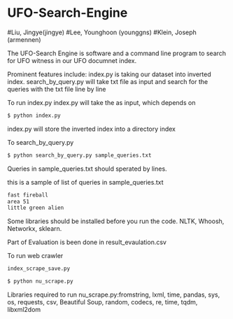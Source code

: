 # UFO-Search-Engine

#Liu, Jingye(jingye)
#Lee, Younghoon (younggns)
#Klein, Joseph (armennen)

The UFO-Search Engine is software and a command line program to search for UFO witness in our UFO documnet index.

Prominent features include:
index.py is taking our dataset into inverted index.
search_by_query.py will take txt file as input and search for the queries with the txt file line by line


To run index.py
index.py will take the as input, which depends on 

``` sh
$ python index.py
```
index.py will store the inverted index into a directory index

To search_by_query.py

``` sh
$ python search_by_query.py sample_queries.txt

```
Queries in sample_queries.txt should sperated by lines.

this is a sample of list of queries in sample_queries.txt

``` sh
fast fireball
area 51
little green alien
```

Some libraries should be installed before you run the code. NLTK, Whoosh, Networkx, sklearn.

Part of Evaluation is been done in result_evaulation.csv


To run web crawler 

``` sh
index_scrape_save.py

```

``` sh
$ python nu_scrape.py

```

Libraries required to run nu_scrape.py:fromstring, lxml, time, pandas, sys, os, requests, csv, Beautiful Soup, random, codecs, re, time, tqdm, libxml2dom